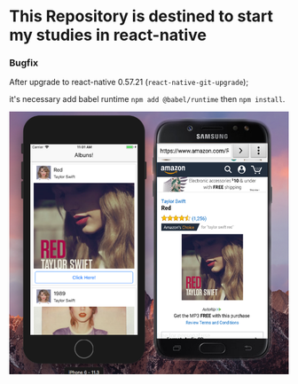 # This Repository is destined to start my studies in react-native

### Bugfix

After upgrade to react-native 0.57.21 (`react-native-git-upgrade`);


it's necessary add babel runtime `npm add @babel/runtime` then `npm install`.

![Alt text](src/assets/screen.png?raw=true "albums-project")
